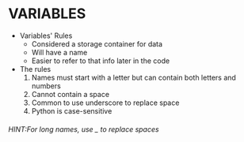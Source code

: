 # VARIABLES
- Variables' Rules
    - Considered a storage container for data
    - Will have a name
    - Easier to refer to that info later in the code
- The rules
    1. Names must start with a letter but can contain both letters and numbers
    2. Cannot contain a space
	3. Common to use underscore to replace space
	4. Python is case-sensitive
	
###### HINT:For long names, use _ to replace spaces